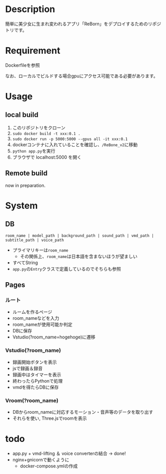 # Description
簡単に美少女に生まれ変われるアプリ「ReBorn」をデプロイするためのリポジトリです。

# Requirement
Dockerfileを参照

なお、ローカルでビルドする場合gpuにアクセス可能である必要があります。

# Usage
## local build
1. このリポジトリをクローン
2. `sudo docker build -t xxx:0.1 .`
3. `sudo docker run -p 5000:5000 --gpus all -it xxx:0.1`
4. dockerコンテナに入れていることを確認し、`/ReBone_v2`に移動
5. `python app.py`を実行
6. ブラウザで localhost:5000 を開く

## Remote build
now in preparation.

# System
## DB
```
room_name | model_path | background_path | sound_path | vmd_path |  subtitle_path | voice_path
```
- プライマリキーは`room_name`
    - その関係上、`room_name`は日本語を含まないほうが望ましい
- すべてString
- `app.py`の`Entry`クラスで定義しているのでそちらも参照


## Pages
### ルート
- ルームを作るページ
- room_nameなどを入力
- room_nameが使用可能か判定
- DBに保存
- Vstudio(?room_name=hogehoge)に遷移

### Vstudio(?room_name)
- 録画開始ボタンを表示
- jsで録画＆録音
- 録画中はタイマーを表示
- 終わったらPythonで処理
- vmdを得たらDBに保存

### Vroom(?room_name)
- DBからroom_nameに対応するモーション・音声等のデータを取り出す
- それらを使い, Three.jsでroomを表示

# todo
- app.py + vmd-lifting ＆ voice converterの結合 -> done!
- nginx+gnicornで動くように
    - docker-compose.ymlの作成
